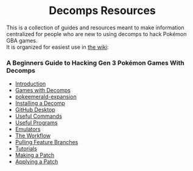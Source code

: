 <div align="center">

# Decomps Resources

</div>

This is a collection of guides and resources meant to make information centralized for people who are new to using decomps to hack Pokémon GBA games.  
It is organized for easiest use in [the wiki](https://github.com/Bivurnum/decomps-resources/wiki):

### A Beginners Guide to Hacking Gen 3 Pokémon Games With Decomps
* [Introduction](https://github.com/Bivurnum/decomps-resources/wiki/Introduction)
* [Games with Decomps](https://github.com/Bivurnum/decomps-resources/wiki/Games-with-Decomps)
* [pokeemerald-expansion](https://github.com/Bivurnum/decomps-resources/wiki/pokeemerald%E2%80%90expansion)
* [Installing a Decomp](https://github.com/Bivurnum/decomps-resources/wiki/Installing-a-Decomp)
* [GitHub Desktop](https://github.com/Bivurnum/decomps-resources/wiki/GitHub-Desktop)
* [Useful Commands](https://github.com/Bivurnum/decomps-resources/wiki/Useful-Commands)
* [Useful Programs](https://github.com/Bivurnum/decomps-resources/wiki/Useful-Programs)
* [Emulators](https://github.com/Bivurnum/decomps-resources/wiki/Emulators)
* [The Workflow](https://github.com/Bivurnum/decomps-resources/wiki/The-Workflow)
* [Pulling Feature Branches](https://github.com/Bivurnum/decomps-resources/wiki/Pulling-Feature-Branches)
* [Tutorials](https://github.com/Bivurnum/decomps-resources/wiki/Tutorials)
* [Making a Patch](https://github.com/Bivurnum/decomps-resources/wiki/Making-a-Patch)
* [Applying a Patch](https://github.com/Bivurnum/decomps-resources/wiki/Applying-a-Patch)
